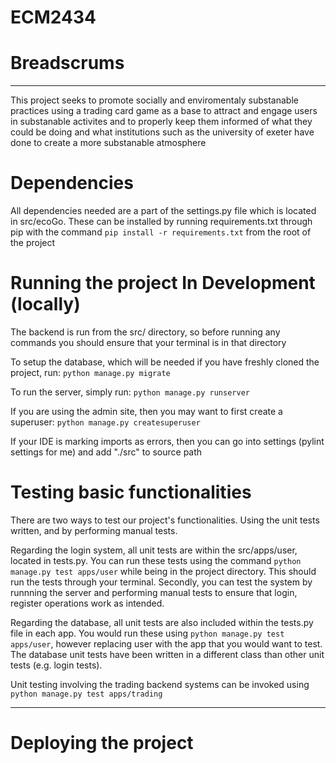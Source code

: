 # ECM2434
# Breadscrums

---

This project seeks to promote socially and enviromentaly substanable practices using a trading card game as a base to attract and engage users in substanable activites and to properly keep them informed of what they could be doing and what institutions such as the university of exeter have done to create a more substanable atmosphere 

# Dependencies
All dependencies needed are a part of the settings.py file which is located in src/ecoGo. These can be installed by running requirements.txt through pip with the command `pip install -r requirements.txt` from the root of the project

# Running the project In Development (locally)
The backend is run from the src/ directory, so before running any commands you should ensure that your terminal is in that directory

To setup the database, which will be needed if you have freshly cloned the project, run:
`python manage.py migrate`

To run the server, simply run:
`python manage.py runserver`

If you are using the admin site, then you may want to first create a superuser:
`python manage.py createsuperuser`

If your IDE is marking imports as errors, then you can go into settings (pylint settings for me) and add "./src" to source path

# Testing basic functionalities
There are two ways to test our project's functionalities. Using the unit tests written, and by performing manual tests.

Regarding the login system, all unit tests are within the src/apps/user, located in tests.py. You can run these tests using the command `python manage.py test apps/user` while being in the project directory. This should run the tests through your terminal. Secondly, you can test the system by runnning the server and performing manual tests to ensure that login, register operations work as intended. 

Regarding the database, all unit tests are also included within the tests.py file in each app. You would run these using `python manage.py test apps/user`, however replacing user with the app that you would want to test. The database unit tests have been written in a different class than other unit tests (e.g. login tests). 

Unit testing involving the trading backend systems can be invoked using `python manage.py test apps/trading`

---

# Deploying the project
